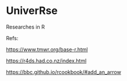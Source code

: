 # Univer**R**se

Researches in R

Refs:

https://www.tmwr.org/base-r.html

https://r4ds.had.co.nz/index.html

https://bbc.github.io/rcookbook/#add_an_arrow
